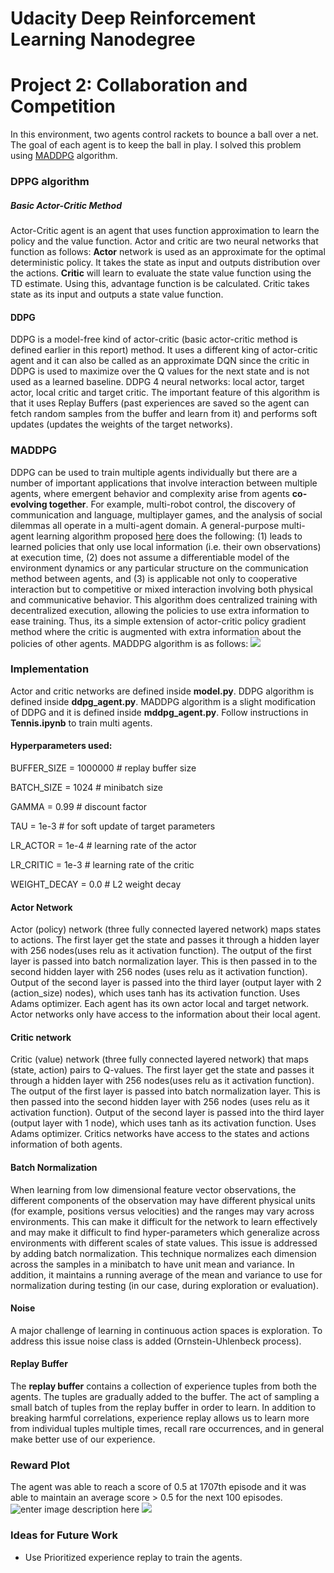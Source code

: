 ﻿# Udacity Deep Reinforcement Learning Nanodegree

# Project 2: Collaboration and Competition
In this environment, two agents control rackets to bounce a ball over a net.  The goal of each agent is to keep the ball in play.
I solved this problem using  [MADDPG](https://arxiv.org/pdf/1706.02275.pdf) algorithm. 
### DPPG algorithm
##### Basic Actor-Critic Method
Actor-Critic agent is an agent that uses function approximation to learn the policy and the value function.
Actor and critic are two neural networks that function as follows:
**Actor** network is used as an approximate for the optimal deterministic policy. It takes the state as input and outputs distribution over the actions.
**Critic** will learn to evaluate the state value function using the TD estimate. Using this,  advantage function is be calculated. Critic takes state as its input and outputs a state value function.
#### DDPG
DDPG is a model-free kind of actor-critic (basic actor-critic method is defined earlier in this report) method. It uses a different king of actor-critic agent and it can also be called as an approximate DQN since the critic in DDPG is used to maximize over the Q values for the next state and is not used as a learned baseline.
DDPG 4 neural networks: local actor,  target actor, local critic and target critic. The important feature of this algorithm is that it uses Replay Buffers (past experiences are saved so the agent can fetch random samples  from the buffer and learn from it) and performs soft updates (updates the weights of the target networks).
### MADDPG
DDPG can be used to train multiple agents individually but there are a number of important applications that involve interaction between multiple agents, where emergent behavior and complexity arise from agents **co-evolving together**. For example, multi-robot control, the discovery of communication and language, multiplayer games, and the analysis of social dilemmas all operate in a multi-agent domain.
A general-purpose multi-agent learning algorithm proposed [here](https://arxiv.org/pdf/1706.02275.pdf) does the following: (1) leads to learned policies that only use local information (i.e. their own observations) at execution time, (2) does not assume a differentiable model of the environment dynamics or any particular structure on the communication method between agents, and (3) is applicable not only to cooperative interaction but to competitive or mixed interaction involving both physical and communicative behavior. This algorithm does centralized training with decentralized execution, allowing the policies to use extra information to ease training.
Thus, its a simple extension of actor-critic policy gradient method where the critic is augmented with extra information about the policies of other agents.
MADDPG algorithm is as follows:
![](https://lh3.googleusercontent.com/kyYJAsKqTuRNilxloTcGW6tm3WtaTMi5cZcJXDyRcrtCPflkWq8ArGcE0X-25b6F8zOCyy1Vo_o4CC6S2HQBWNyvwNsxwjcZfG02GakUrdeobuNO-ML8ppn6bboxCKEumZw6Gg0qVtwvQBVt9JAF0CKX8ZLa-xagXLAP7eD2GJRz6koco3iV-_Mx_PaqexKw-no7v5bITEXfru6Oa__YAgAU8VSwQ27JG_YuGiCrA2KKyPoSQ6qIMx20QDvjgasB3WwBAeohJgr_ACkVGhrbL299D6263uGgCJBhjRhJQ0yoXa_gQxfhMtoQRTsI5LYUQfqIVjPIGhYhu5NMKsx9PL6P-iGY9KltwfFRBHBVtrm2LhERrzp0MZLpoQJAVY0Ib2EdXxBZYhDBiqgFG2KVhouI2_bxCrXCFHSsU3sfZp1NI06g2JYUMEQ0DNVBDNNporAewzFCsW4iD5fGdpmbQB9zhKv6OF6YngtMz73s2cgoeXf1VZfjGON7JLCkCm3j1aTEy-iYRrnXlsDvNUxy1_nGF5L6-dxzQlzDZ605APCVD6UNqVh7gmXH4TU4SgcTi7Gszk_d1U3TDkJANsUx4Hfg1vxKo6dkceIXclbF-T_eQs4iyqukMTXuo-S3gbrzutkcyX7FZsTd9zZxmZvgc8siEhTW3bJIQG8uoSwt8xXNLSeLexcuxFPpzLNfLVW3qO7pTNXmmdpStdD5oYNv4ct9=w346-h268-no?authuser=0)

### Implementation
Actor and critic networks are defined inside **model.py**.
DDPG algorithm is defined inside **ddpg_agent.py**.
MADDPG algorithm is a slight modification of DDPG and it is defined inside **mddpg_agent.py**.
Follow instructions in **Tennis.ipynb** to train multi agents.
#### Hyperparameters used:
BUFFER_SIZE = 1000000 # replay buffer size

BATCH_SIZE = 1024       # minibatch size

GAMMA = 0.99            # discount factor

TAU = 1e-3              # for soft update of target parameters

LR_ACTOR = 1e-4         # learning rate of the actor

LR_CRITIC = 1e-3        # learning rate of the critic

WEIGHT_DECAY = 0.0   # L2 weight decay

#### Actor Network
Actor (policy) network (three fully connected layered network) maps states to actions. The first layer get the state and passes it through a hidden layer with 256 nodes(uses relu as it activation function). The output of the first layer is passed into batch normalization layer. This is then passed in to the second hidden layer with 256 nodes (uses relu as it activation function). Output of the second layer is passed into the third layer (output layer with 2 (action_size) nodes), which uses tanh has its activation function. Uses Adams optimizer.
Each agent has its own actor local and target network.  Actor networks only have  access to the information about their local agent.
#### Critic network
Critic (value) network (three fully connected layered network) that maps (state, action) pairs to Q-values.  The first layer get the state and passes it through a hidden layer with 256 nodes(uses relu as it activation function). The output of the first layer is passed into batch normalization layer. This is then passed into the second hidden layer with 256 nodes (uses relu as it activation function). Output of the second layer is passed into the third layer (output layer with 1 node), which uses tanh as its activation function. Uses Adams optimizer.  Critics networks have access to the states and actions information of both agents.
#### Batch Normalization
When learning from low dimensional feature vector observations, the different components of the observation may have different physical units (for example, positions versus velocities) and the ranges may vary across environments. This can make it difficult for the network to learn effectively and may make it difficult to find hyper-parameters which generalize across environments with different scales of state values. This issue is  addressed by adding batch normalization. This technique normalizes each dimension across the samples in a minibatch to have unit mean and variance. In addition, it maintains a running average of the mean and variance to use for normalization during testing (in our case, during exploration or evaluation).
#### Noise
A major challenge of learning in continuous action spaces is exploration. To address this issue noise class is added (Ornstein-Uhlenbeck process).
#### Replay Buffer
The  **replay buffer**  contains a collection of experience tuples from both the agents. The tuples are gradually added to the buffer.
The act of sampling a small batch of tuples from the replay buffer in order to learn. In addition to breaking harmful correlations, experience replay allows us to learn more from individual tuples multiple times, recall rare occurrences, and in general make better use of our experience.
### Reward Plot
The agent was able to reach a score of 0.5 at 1707th episode and it was able to maintain an average score > 0.5 for the next 100 episodes.
![enter image description here](https://lh3.googleusercontent.com/kh6KmIFTwTWTA0U3xrhwA8qqmEez-7aQ1v4hGEpJewQaBsZG3JVv85zFNyU8J2C5sDd9GF5QTwy84i0wII_qATejGN93nEOjuvq7qHz-ke2yG_4iaSCDEA-bM4AK7XrsQAmw5QTW7zAO23k_zBvZ9QDe7vCibPziueFeikhtXdoQZ9wdK5JQdem0aHWafAvHH_BZmuQ8aF4Bfn5ZMNUZscIOs5Z_CEe2Z8-Xk3Bg6Jqj3tXBBjZwVd5wSh0IsYKeMeu5LqyMsFVX0aUuFDn4CmNCEUp5Yq1qur6WKngyHola-lK2TXLQG3KYm_R2-K_ElP3HajRdCPAA3wl2Lk6sryX3WOpqY6FnfwIidLQoIdh-8cptY2S7MBzOaEPwun1jDF9wbKGFD4ego1p7XfgvRakkEVjJOUWLoS7KFJ-kI25SAv0K_QrwlX8wHKgspFLVaKquph7JTOKfGDTevcms1b7N1xyBa3rW-vlTyEWsKh1-ls0C7kn-6tRMxT4tmaedjABv8-3Du4wi1Zy4WVhiYwdqvKYMM9WNkAurj62Xohcz4NcculUDlIwKiEWymoPKONPVnAipfMjGb8sZzW7klnTj4V3h_-AC_H6aPooNERXPbPzFNtXlcVQSi-Eyh-PeH9udhTyqFvmu1MAzGtJuBsvfZCXAqLsfeCHyZSPMVkghlhkNwJaXxcvpAU6j_YJGA5Ra2-k2xBqWNjRDCav3hWWm=w990-h570-no?authuser=0)
![](https://lh3.googleusercontent.com/ucJK-MNQb90PAp1sAImoJPzvV9NeG4SoLbeo5-tBojQN2udc7QGUSxzi3NOtHul1FKgFcdR2hzkAme62o85VZeh-7ruDdmRs6-M78pD2toqYG4XVOIPJMT184srUA-TbkL7-vDncrKAcUM7Dng9XIAVYNZENuIdD4CiyKydj6UQpnh4A5PE5MDf7tV1UOJ0yEOwtBKs3fe4Ghp5Ey32VtRdO69wGOd7nHzxeByoYpoJSuqlaFsrJ1JmCl0_08KwbHJx-MHxkkUDpvtSPwhF4h_XQu6gnOysSeIZBRxW4YhB5L8f0shQJGFekshowvla3hsr3aMdmg4zJvO7Gs0KcLlwVHMWoJJyPCucSoaJyVSooT58ntcaWtWPBWnKYsicUWGgmRD2T_XnVPCZsFcDAvPj4TqYhzzTz6Y3M2G5WKwm_ruGVTWfL74oWqOdolEL2nqpuV0DDlQp4TBtsivd_5GztpWvgCTqjLFRBcl0CRx2R8eo3OpxWPvk8GLyj1gyyWmG1wXkL9TnBwHfYCGrbCEVrOSgEdGfwUFyn91sHbAX5QX3HNt3loFp-Q6-oBPGRkOILfeb48OAj6TA22A5Fv5OvQ-cpCVr_zISsek7-Lq27HeHuHCptInkobmCudfDyTKsHGNnwzOZAhR5FbPY4HtJul9XzPh39QUYIsN7rRI_7ZCGbW5RnMruezt3bm0x7IyFiSynNHE_7gDEUzMaV16gV=w1044-h602-no?authuser=0)
### Ideas for Future Work
- Use Prioritized experience replay to train the agents.

